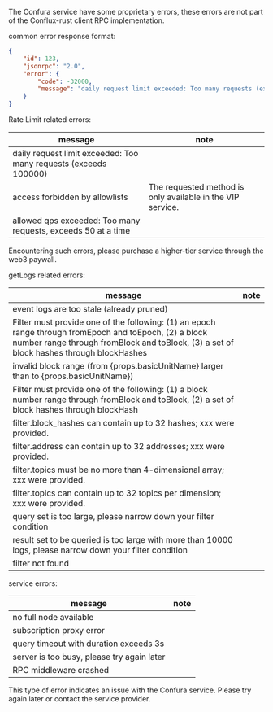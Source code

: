 
The Confura service have some proprietary errors, these errors are not part of the Conflux-rust client RPC implementation. 

common error response format:

```json
{
    "id": 123,
    "jsonrpc": "2.0",
    "error": {
        "code": -32000,
        "message": "daily request limit exceeded: Too many requests (exceeds 100000)"
    }
}
```

Rate Limit related errors:

| message  | note  |
|---|---|
| daily request limit exceeded: Too many requests (exceeds 100000)  |  |
| access forbidden by allowlists | The requested method is only available in the VIP service. |
| allowed qps exceeded: Too many requests, exceeds 50 at a time |  |

Encountering such errors, please purchase a higher-tier service through the web3 paywall.

getLogs related errors:

| message  | note  |
|---|---|
| event logs are too stale (already pruned) |  |
| Filter must provide one of the following: (1) an epoch range through fromEpoch and toEpoch, (2) a block number range through fromBlock and toBlock, (3) a set of block hashes through blockHashes |  |
| invalid block range (from {props.basicUnitName} larger than to {props.basicUnitName}) |  |
| Filter must provide one of the following: (1) a block number range through fromBlock and toBlock, (2) a set of block hashes through blockHash |  |
| filter.block_hashes can contain up to 32 hashes; xxx were provided. |  |
| filter.address can contain up to 32 addresses; xxx were provided. | |
| filter.topics must be no more than 4-dimensional array; xxx were provided.| |
| filter.topics can contain up to 32 topics per dimension; xxx were provided. | |
| query set is too large, please narrow down your filter condition |  |
| result set to be queried is too large with more than 10000 logs, please narrow down your filter condition |  |
| filter not found |  |

service errors:

| message  | note  |
|---|---|
| no full node available |  |
| subscription proxy error |  |
| query timeout with duration exceeds 3s |  |
| server is too busy, please try again later |  |
| RPC middleware crashed |  |

This type of error indicates an issue with the Confura service. Please try again later or contact the service provider.